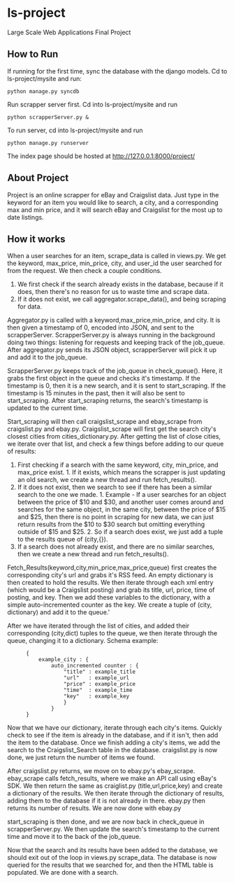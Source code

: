 # ls-project
Large Scale Web Applications Final Project     
   

## How to Run 
If running for the first time, sync the database with the django models. Cd to ls-project/mysite and run:
```
python manage.py syncdb
```
Run scrapper server first. Cd into ls-project/mysite and run 
```
python scrapperServer.py &
```
To run server, cd into ls-project/mysite and run
```
python manage.py runserver
```
The index page should be hosted at http://127.0.0.1:8000/project/ 

## About Project
Project is an online scrapper for eBay and Craigslist data. 
Just type in the keyword for an item you would like to search, a city, and a corresponding max and min price, and it will search eBay and Craigslist for the most up to date listings. 

## How it works
When a user searches for an item, scrape_data is called in views.py. We get the keyword, max_price, min_price, city, and user_id the user searched for from the request. We then check a couple conditions. 
  1. We first check if the search already exists in the database, because if it does, then there's no reason for us to waste time and scrape data. 
  2. If it does not exist, we call aggregator.scrape_data(), and being scraping for data. 

Aggregator.py is called with a keyword,max_price,min_price, and city. It is then given a timestamp of 0, encoded into JSON, and sent to the scrapperServer. ScrapperServer.py is always running in the background doing two things: listening for requests and keeping track of the job_queue. After aggregator.py sends its JSON object, scrapperServer will pick it up and add it to the job_queue. 

ScrapperServer.py keeps track of the job_queue in check_queue(). Here, it grabs the first object in the queue and checks it's timestamp. If the timestamp is 0, then it is a new search, and it is sent to start_scraping. If the timestamp is 15 minutes in the past, then it will also be sent to start_scraping. After start_scraping returns, the search's timestamp is updated to the current time. 

Start_scraping will then call craigslist_scrape and ebay_scrape from craigslist.py and ebay.py. Craigslist_scrape will first get the search city's closest cities from cities_dictionary.py. After getting the list of close cities, we iterate over that list, and check a few things before adding to our queue of results:
  1. First checking if a search with the same keyword, city, min_price, and max_price exist. 
    1. If it exists, which means the scrapper is just updating an old search, we create a new thread and run fetch_results(). 
  2. If it does not exist, then we search to see if there has been a similar search to the one we made.
    1. Example - If a user searches for an object between the price of $10 and $30, and another user comes around and searches for the same object, in the same city, between the price of $15 and $25, then there is no point in scraping for new data, we can just return results from the $10 to $30 search but omitting everything outside of $15 and $25. 
    2. So if a search does exist, we just add a tuple to the results queue of (city,{}).
  3. If a search does not already exist, and there are no similar searches, then we create a new thread and run fetch_results().

Fetch_Results(keyword,city,min_price,max_price,queue) first creates the corresponding city's url and grabs it's RSS feed. An empty dictionary is then created to hold the results. We then iterate through each xml entry (which would be a Craigslist posting) and grab its title, url, price, time of posting, and key. Then we add these variables to the dictionary, with a simple auto-incremented counter as the key. We create a tuple of (city, dictionary) and add it to the queue.'

After we have iterated through the list of cities, and added their corresponding (city,dict) tuples to the queue, we then iterate through the queue, changing it to a dictionary. Schema example:
  ```
        { 
            example_city : {
                auto_incremented counter : {
                    "title" : example_title
                    "url"   : example_url
                    "price" : example_price
                    "time"  : example_time
                    "key"   : example_key
                    }
                }
        }
  ```
Now that we have our dictionary, iterate through each city's items. Quickly check to see if the item is already in the database, and if it isn't, then add the item to the database. Once we finish adding a city's items, we add the search to the Craigslist_Search table in the database. craigslist.py is now done, we just return the number of items we found.

After craigslist.py returns, we move on to ebay.py's ebay_scrape. ebay_scrape calls fetch_results, where we make an API call using eBay's SDK. We then return the same as craiglist.py (title,url,price,key) and create a dictionary of the results. We then iterate through the dictionary of results, adding them to the database if it is not already in there. ebay.py then returns its number of results. We are now done with ebay.py

start_scraping is then done, and we are now back in check_queue in scrapperServer.py. We then update the search's timestamp to the current time and move it to the back of the job_queue.

Now that the search and its results have been added to the database, we should exit out of the loop in views.py scrape_data. The database is now queried for the results that we searched for, and then the HTML table is populated. We are done with a search. 
